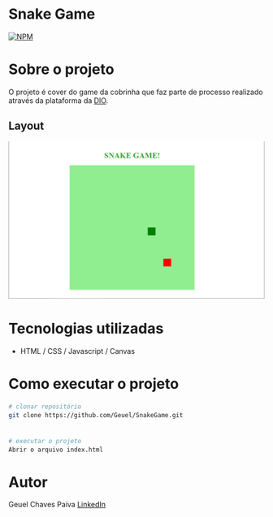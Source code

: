 # Snake Game
[![NPM](https://img.shields.io/npm/l/react)](https://github.com/Geuel/SnakeGame/blob/main/LICENSE) 

# Sobre o projeto

O projeto é cover do game da cobrinha que faz parte de processo realizado através da plataforma da [DIO](https://digitalinnovation.one/).

## Layout
![Web](https://raw.githubusercontent.com/Geuel/assets/main/snake/snake.png)

# Tecnologias utilizadas
- HTML / CSS / Javascript / Canvas
  
# Como executar o projeto

```bash
# clonar repositório
git clone https://github.com/Geuel/SnakeGame.git


# executar o projeto
Abrir o arquivo index.html
```

# Autor

Geuel Chaves Paiva
[LinkedIn](https://www.linkedin.com/in/geuel-chaves-paiva-b0488514a/)
